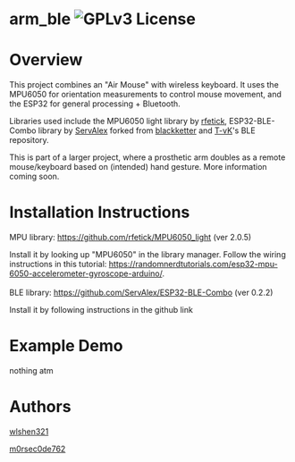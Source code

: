 # arm_ble ![GPLv3 License](https://img.shields.io/github/license/wlshen321/arm_ble)
# Overview
This project combines an "Air Mouse" with wireless keyboard. It uses the MPU6050 for orientation measurements to control mouse movement, and the ESP32 for general processing + Bluetooth.

Libraries used include the MPU6050 light library by [rfetick](https://www.github.com/rfetick), ESP32-BLE-Combo library by [ServAlex](https://www.github.com/ServAlex) forked from [blackketter](https://www.github.com/blackketter) and [T-vK](https://www.github.com/T-vK)'s BLE repository.

This is part of a larger project, where a prosthetic arm doubles as a remote mouse/keyboard based on (intended) hand gesture. More information coming soon.

# Installation Instructions
MPU library: https://github.com/rfetick/MPU6050_light (ver 2.0.5)

Install it by looking up "MPU6050" in the library manager. Follow the wiring instructions in this tutorial: https://randomnerdtutorials.com/esp32-mpu-6050-accelerometer-gyroscope-arduino/.
<br/> <br/>
BLE library: https://github.com/ServAlex/ESP32-BLE-Combo (ver 0.2.2)

Install it by following instructions in the github link

# Example Demo
nothing atm

# Authors
[wlshen321](https://www.github.com/wlshen321)

[m0rsec0de762](https://www.github.com/m0rsec0de762)
